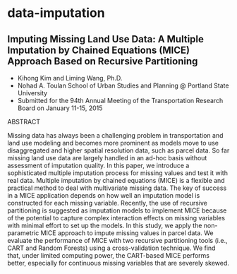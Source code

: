 data-imputation
===============

## Imputing Missing Land Use Data: A Multiple Imputation by Chained Equations (MICE) Approach Based on Recursive Partitioning

* Kihong Kim and Liming Wang, Ph.D.
* Nohad A. Toulan School of Urban Studies and Planning @ Portland State University
* Submitted for the 94th Annual Meeting of the Transportation Research Board on January 11-15, 2015

ABSTRACT

Missing data has always been a challenging problem in transportation and land use modeling and becomes more prominent as models move to use disaggregated and higher spatial resolution data, such as parcel data. So far missing land use data are largely handled in an ad-hoc basis without assessment of imputation quality. In this paper, we introduce a sophisticated multiple imputation process for missing values and test it with real data. Multiple imputation by chained equations (MICE) is a flexible and practical method to deal with multivariate missing data. The key of success in a MICE application depends on how well an imputation model is constructed for each missing variable. Recently, the use of recursive partitioning is suggested as imputation models to implement MICE because of the potential to capture complex interaction effects on missing variables with minimal effort to set up the models. In this study, we apply the non-parametric MICE approach to impute missing values in parcel data. We evaluate the performance of MICE with two recursive partitioning tools (i.e., CART and Random Forests) using a cross-validation technique. We find that, under limited computing power, the CART-based MICE performs better, especially for continuous missing variables that are severely skewed.
